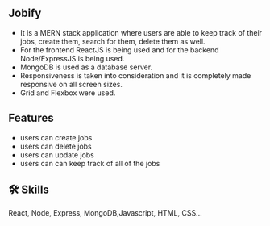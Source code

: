 ## Jobify
- It is a MERN stack application where users are able to keep track of their jobs, create them, search for them, delete them as well.
- For the frontend ReactJS is being used and for the backend Node/ExpressJS is being used.
- MongoDB is used as a database server.
- Responsiveness is taken into consideration and it is completely made responsive on all screen sizes.
- Grid and Flexbox were used.


## Features

- users can create jobs
- users can delete jobs
- users can update jobs
- users can can keep track of all of the jobs

## 🛠 Skills
React, Node, Express, MongoDB,Javascript, HTML, CSS...

